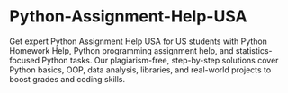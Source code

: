 # Python-Assignment-Help-USA
Get expert Python Assignment Help USA for US students with Python Homework Help, Python programming assignment help, and statistics-focused Python tasks. Our plagiarism-free, step-by-step solutions cover Python basics, OOP, data analysis, libraries, and real-world projects to boost grades and coding skills.
